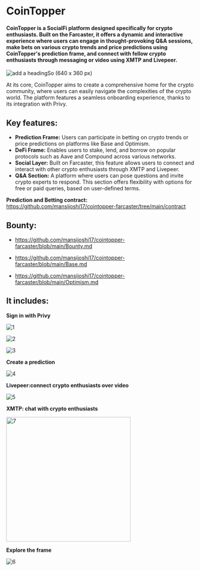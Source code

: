 # CoinTopper

#### CoinTopper is a SocialFi platform designed specifically for crypto enthusiasts. Built on the Farcaster, it offers a dynamic and interactive experience where users can engage in thought-provoking Q&A sessions, make bets on various crypto trends and price predictions using CoinTopper's prediction frame, and connect with fellow crypto enthusiasts through messaging or video using XMTP and Livepeer. 

![add a headingSo (640 x 360 px)](https://github.com/Disha1998/Cointopper-Farcaster.README/assets/69969675/b6bca844-abde-43f0-ad24-c57849255088)



At its core, CoinTopper aims to create a comprehensive home for the crypto community, where users can easily navigate the complexities of the crypto world. The platform features a seamless onboarding experience, thanks to its integration with Privy. 



## Key features:
- **Prediction Frame:** Users can participate in betting on crypto trends or price predictions on platforms like Base and Optimism.
- **DeFi Frame:** Enables users to stake, lend, and borrow on popular protocols such as Aave and Compound across various networks.
- **Social Layer:** Built on Farcaster, this feature allows users to connect and interact with other crypto enthusiasts through XMTP and Livepeer.
- **Q&A Section:** A platform where users can pose questions and invite crypto experts to respond. This section offers flexibility with options for free or paid queries, based on user-defined terms.


**Prediction and Betting contract:**  https://github.com/mansijoshi17/cointopper-farcaster/tree/main/contract


## Bounty: 

- https://github.com/mansijoshi17/cointopper-farcaster/blob/main/Bounty.md
  
- https://github.com/mansijoshi17/cointopper-farcaster/blob/main/Base.md
  
- https://github.com/mansijoshi17/cointopper-farcaster/blob/main/Optimism.md


## It includes:

**Sign in with Privy** 

![1](https://github.com/Disha1998/Cointopper-Farcaster.README/assets/69969675/74ac4936-df1d-4acf-89cf-712f3b31f6fc)

![2](https://github.com/Disha1998/Cointopper-Farcaster.README/assets/69969675/468752eb-f773-4630-aed9-b17fa1ee3a2a)

![3](https://github.com/Disha1998/Cointopper-Farcaster.README/assets/69969675/06b0e9eb-3ee0-4b7e-a0ea-ac4b161d1cec)


**Create a prediction**

![4](https://github.com/Disha1998/Cointopper-Farcaster.README/assets/69969675/1abf5df1-d55b-4644-8f5e-316739a9580d)


**Livepeer:connect crypto enthusiasts over video**

![5 ](https://github.com/Disha1998/Cointopper-Farcaster.README/assets/69969675/76ee126a-0e53-4f4f-b653-f8ed98efae6d)


**XMTP: chat with crypto enthusiasts**

<img width="332" alt="7" src="https://github.com/Disha1998/Cointopper-Farcaster.README/assets/69969675/a2f84ad4-7ba6-4677-b0f2-7c59aebd22bf">


**Explore the frame**

![6](https://github.com/Disha1998/Cointopper-Farcaster.README/assets/69969675/1cbcb817-9e57-409d-8501-a2ff9f381e4e)


